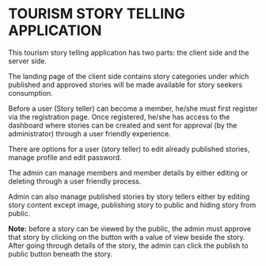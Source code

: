 # TOURISM STORY TELLING APPLICATION

This tourism story telling application has two parts: the client side and the server side.

The landing page of the client side contains story categories under which published and approved stories will be made available for story seekers consumption.

Before a user (Story teller) can become a member, he/she must first register via the registration page. Once registered, he/she has access to the dashboard where stories can be created and sent for approval (by the administrator) through a user friendly experience.

There are options for a user (story teller) to edit already published stories, manage profile and edit password.

The admin can manage members and member details by either editing or deleting through a user friendly process.

Admin can also manage published stories by story tellers either by editing story content except image, publishing story to public and hiding story from public.

**Note:** before a story can be viewed by the public, the admin must approve that story by clicking on the button with a value of view beside the story. After going through details of the story, the admin can click the publish to public button beneath the story.



